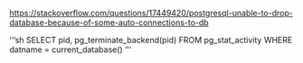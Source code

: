 https://stackoverflow.com/questions/17449420/postgresql-unable-to-drop-database-because-of-some-auto-connections-to-db

’‘’sh
SELECT pid, pg_terminate_backend(pid) 
FROM pg_stat_activity 
WHERE datname = current_database()
‘’‘
